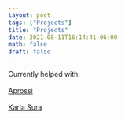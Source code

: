 ```yaml
---
layout: post
tags: ["Projects"]
title: "Projects"
date: 2021-08-11T16:14:41-06:00
math: false
draft: false
---
```


Currently helped with:
<br>
<br>
[Aprossi](https://aprossi.com.sv)
<br><br>
[Karla Sura](https://www.karlasura.net)
